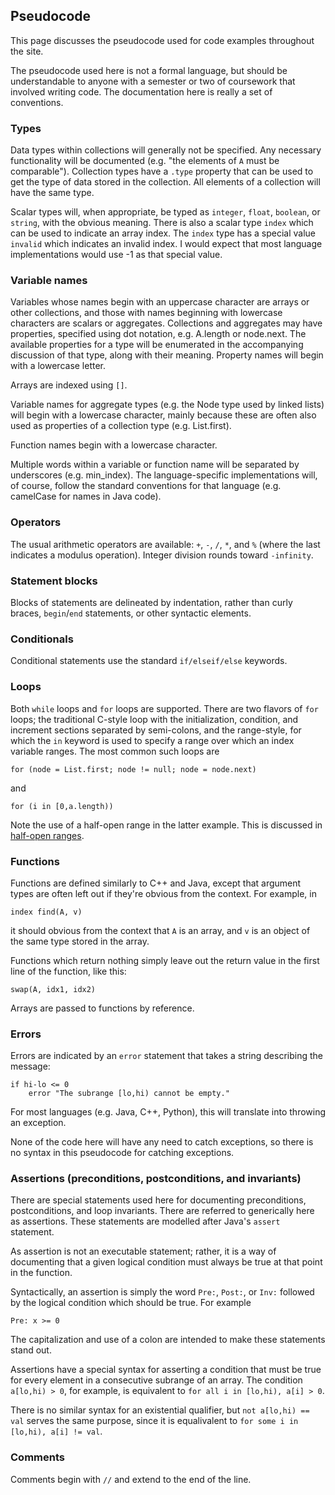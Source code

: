 ## Pseudocode

This page discusses the pseudocode used for code examples throughout the site.

The pseudocode used here is not a formal language, but should be understandable to anyone with a semester or two of coursework
that involved writing code.  The documentation here is really a set of conventions.

### Types

Data types within collections will generally not be specified.  Any necessary functionality will be documented
(e.g. "the elements of `A` must be comparable").  Collection types have a `.type` property that can be used to get
the type of data stored in the collection.  All elements of a collection will have the same type.

Scalar types will, when appropriate, be typed as `integer`, `float`, `boolean`, or `string`, with the obvious meaning.
There is also a scalar type `index` which can be used to indicate an array index.  The `index` type has a special value
`invalid` which indicates an invalid index.  I would expect that most language implementations would use -1 as that
special value.

### Variable names

Variables whose names begin with an uppercase character are arrays or other collections, and those with names beginning
with lowercase characters are scalars or aggregates.  Collections and aggregates may have properties, specified using dot
notation, e.g. A.length or node.next.  The available properties for a type will be enumerated in the accompanying discussion
of that type, along with their meaning.  Property names will begin with a lowercase letter.

Arrays are indexed using `[]`.

Variable names for aggregate types (e.g. the Node type used by linked lists) will begin with a lowercase character,
mainly because these are often also used as properties of a collection type (e.g. List.first).

Function names begin with a lowercase character.

Multiple words within a variable or function name will be separated by underscores (e.g. min_index).  The language-specific
implementations will, of course, follow the standard conventions for that language (e.g. camelCase for names in Java code).

### Operators

The usual arithmetic operators are available: `+`, `-`, `/`, `*`, and `%` (where the last indicates a modulus operation).
Integer division rounds toward `-infinity`.

### Statement blocks

Blocks of statements are delineated by indentation, rather than curly braces, `begin`/`end` statements, or other syntactic elements.
 
### Conditionals

Conditional statements use the standard `if/elseif/else` keywords.

### Loops

Both `while` loops and `for` loops are supported.  There are two flavors of `for` loops; the traditional C-style loop with
the initialization, condition, and increment sections separated by semi-colons, and the range-style, for which the `in`
keyword is used to specify a range over which an index variable ranges.  The most common such loops are
```
for (node = List.first; node != null; node = node.next)
```
and
```
for (i in [0,a.length))
```
Note the use of a half-open range in the latter example.  This is discussed in [half-open ranges](CS1/Half-open-ranges.md).

### Functions

Functions are defined similarly to C++ and Java, except that argument types are often left out if they're obvious from the context.
For example, in
```
index find(A, v)
```
it should obvious from the context that `A` is an array, and `v` is an object of the same type stored in the array.

Functions which return nothing simply leave out the return value in the first line of the function, like this:
```
swap(A, idx1, idx2)
```
Arrays are passed to functions by reference.

### Errors

Errors are indicated by an `error` statement
that takes a string describing the message:
```
if hi-lo <= 0
    error "The subrange [lo,hi) cannot be empty."
```
For most languages (e.g. Java, C++, Python),
this will translate into throwing an exception.

None of the code here will have any need to catch exceptions,
so there is no syntax in this pseudocode
for catching exceptions.

### Assertions (preconditions, postconditions, and invariants)

There are special statements used here
for documenting preconditions,
postconditions, and loop invariants.
There are referred to generically here
as assertions.
These statements are modelled after
Java's ```assert``` statement.

As assertion is not an executable statement;
rather, it is a way of documenting
that a given logical condition must always
be true at that point in the function.

Syntactically, an assertion is simply
the word ```Pre:```,
```Post:```, or ```Inv:```
followed by the logical condition which should be true.
For example
```
Pre: x >= 0
```
The capitalization and use of a colon
are intended to make these statements
stand out.

Assertions have a special syntax
for asserting a condition that must be true
for every element in a consecutive subrange
of an array.
The condition ```a[lo,hi) > 0```, for example,
is equivalent to ```for all i in [lo,hi), a[i] > 0```.

There is no similar syntax for
an existential qualifier,
but ```not a[lo,hi) == val```
serves the same purpose,
since it is equalivalent
to ```for some i in [lo,hi), a[i] != val```.

### Comments

Comments begin with `//` and extend to the end of the line.
